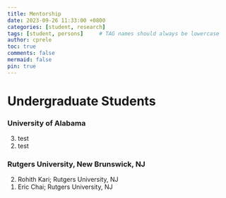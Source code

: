 ```yaml
---
title: Mentorship
date: 2023-09-26 11:33:00 +0800
categories: [student, research]
tags: [student, persons]     # TAG names should always be lowercase
author: cprele
toc: true
comments: false
mermaid: false
pin: true
---
```



# Undergraduate Students

### University of Alabama
<ol reversed start="3">

<li>test</li>
<li>test</li>

</ol>


### Rutgers University, New Brunswick, NJ
<ol reversed>

<li>Rohith Kari; Rutgers University, NJ</li>
<li>Eric Chai; Rutgers University, NJ</li>

</ol>

